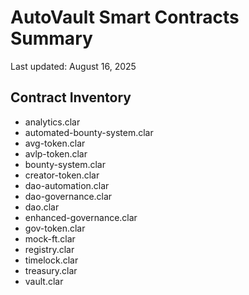 # AutoVault Smart Contracts Summary

Last updated: August 16, 2025

## Contract Inventory

- analytics.clar
- automated-bounty-system.clar
- avg-token.clar
- avlp-token.clar
- bounty-system.clar
- creator-token.clar
- dao-automation.clar
- dao-governance.clar
- dao.clar
- enhanced-governance.clar
- gov-token.clar
- mock-ft.clar
- registry.clar
- timelock.clar
- treasury.clar
- vault.clar

